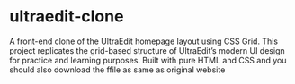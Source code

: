 # ultraedit-clone
A front-end clone of the UltraEdit homepage layout using CSS Grid. This project replicates the grid-based structure of UltraEdit’s modern UI design for practice and learning purposes. Built with pure HTML and CSS and you should also download the ffile as same as original website 
